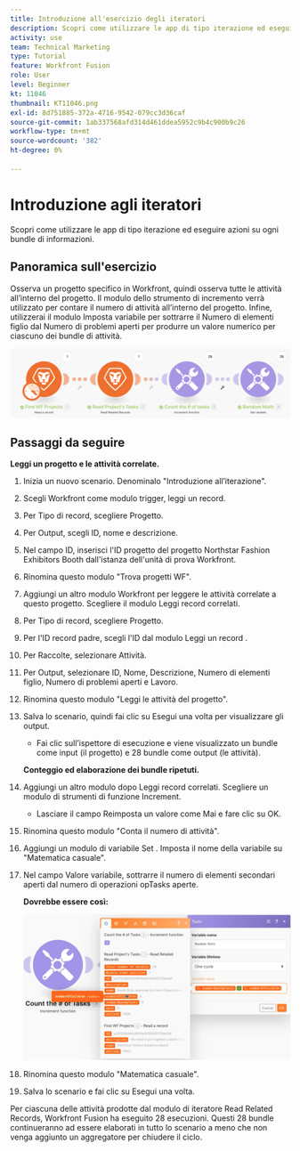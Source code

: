 ```yaml
---
title: Introduzione all'esercizio degli iteratori
description: Scopri come utilizzare le app di tipo iterazione ed eseguire azioni su ogni bundle di informazioni.
activity: use
team: Technical Marketing
type: Tutorial
feature: Workfront Fusion
role: User
level: Beginner
kt: 11046
thumbnail: KT11046.png
exl-id: 8d751885-372a-4716-9542-079cc3d36caf
source-git-commit: 1ab337568afd314d461ddea5952c9b4c900b9c26
workflow-type: tm+mt
source-wordcount: '382'
ht-degree: 0%

---
```


# Introduzione agli iteratori

Scopri come utilizzare le app di tipo iterazione ed eseguire azioni su ogni bundle di informazioni.

## Panoramica sull&#39;esercizio

Osserva un progetto specifico in Workfront, quindi osserva tutte le attività all’interno del progetto. Il modulo dello strumento di incremento verrà utilizzato per contare il numero di attività all’interno del progetto. Infine, utilizzerai il modulo Imposta variabile per sottrarre il Numero di elementi figlio dal Numero di problemi aperti per produrre un valore numerico per ciascuno dei bundle di attività.

![Introduzione agli iteratori Immagine 1](../12-exercises/assets/introduction-to-iterators-walkthrough-1.png)

## Passaggi da seguire

**Leggi un progetto e le attività correlate.**

1. Inizia un nuovo scenario. Denominalo &quot;Introduzione all’iterazione&quot;.
1. Scegli Workfront come modulo trigger, leggi un record.
1. Per Tipo di record, scegliere Progetto.
1. Per Output, scegli ID, nome e descrizione.
1. Nel campo ID, inserisci l&#39;ID progetto del progetto Northstar Fashion Exhibitors Booth dall&#39;istanza dell&#39;unità di prova Workfront.
1. Rinomina questo modulo &quot;Trova progetti WF&quot;.
1. Aggiungi un altro modulo Workfront per leggere le attività correlate a questo progetto. Scegliere il modulo Leggi record correlati.
1. Per Tipo di record, scegliere Progetto.
1. Per l&#39;ID record padre, scegli l&#39;ID dal modulo Leggi un record .
1. Per Raccolte, selezionare Attività.
1. Per Output, selezionare ID, Nome, Descrizione, Numero di elementi figlio, Numero di problemi aperti e Lavoro.
1. Rinomina questo modulo &quot;Leggi le attività del progetto&quot;.
1. Salva lo scenario, quindi fai clic su Esegui una volta per visualizzare gli output.

   + Fai clic sull’ispettore di esecuzione e viene visualizzato un bundle come input (il progetto) e 28 bundle come output (le attività).

   **Conteggio ed elaborazione dei bundle ripetuti.**

1. Aggiungi un altro modulo dopo Leggi record correlati. Scegliere un modulo di strumenti di funzione Increment.

   + Lasciare il campo Reimposta un valore come Mai e fare clic su OK.

1. Rinomina questo modulo &quot;Conta il numero di attività&quot;.
1. Aggiungi un modulo di variabile Set . Imposta il nome della variabile su &quot;Matematica casuale&quot;.
1. Nel campo Valore variabile, sottrarre il numero di elementi secondari aperti dal numero di operazioni opTasks aperte.

   **Dovrebbe essere così:**

   ![Introduzione agli iteratori Immagine 2](../12-exercises/assets/introduction-to-iterators-walkthrough-2.png)

1. Rinomina questo modulo &quot;Matematica casuale&quot;.
1. Salva lo scenario e fai clic su Esegui una volta.

Per ciascuna delle attività prodotte dal modulo di iteratore Read Related Records, Workfront Fusion ha eseguito 28 esecuzioni. Questi 28 bundle continueranno ad essere elaborati in tutto lo scenario a meno che non venga aggiunto un aggregatore per chiudere il ciclo.
